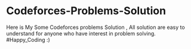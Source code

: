 # Codeforces-Problems-Solution
Here is My Some Codeforces problems Solution , All solution are easy to understand for anyone who have interest in problem solving.
#Happy_Coding :) 
